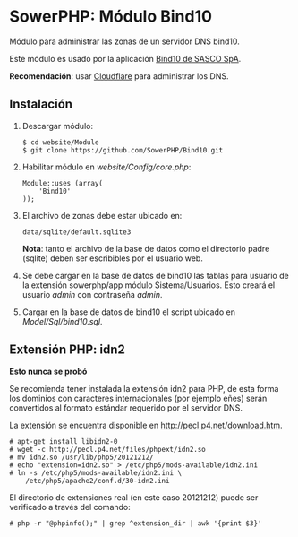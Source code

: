 SowerPHP: Módulo Bind10
=======================

Módulo para administrar las zonas de un servidor DNS bind10.

Este módulo es usado por la aplicación [Bind10 de SASCO SpA](https://github.com/sascocl/bind10-webapp).

**Recomendación**: usar [Cloudflare](https://www.cloudflare.com) para administrar los DNS.

Instalación
-----------

1.	Descargar módulo:

		$ cd website/Module
		$ git clone https://github.com/SowerPHP/Bind10.git

2.	Habilitar módulo en *website/Config/core.php*:

		Module::uses (array(
			'Bind10'
		));

3.	El archivo de zonas debe estar ubicado en:

		data/sqlite/default.sqlite3

	**Nota**: tanto el archivo de la base de datos como el directorio padre
	(sqlite) deben ser escribibles por el usuario web.

4.	Se debe cargar en la base de datos de bind10 las tablas para usuario de
	la extensión sowerphp/app módulo Sistema/Usuarios. Esto creará el
	usuario *admin* con contraseña *admin*.

5.	Cargar en la base de datos de bind10 el script ubicado en
	*Model/Sql/bind10.sql*.

Extensión PHP: idn2
-------------------

**Esto nunca se probó**

Se recomienda tener instalada la extensión idn2 para PHP, de esta forma los
dominios con caracteres internacionales (por ejemplo eñes) serán convertidos al
formato estándar requerido por el servidor DNS.

La extensión se encuentra disponible en <http://pecl.p4.net/download.htm>.

	# apt-get install libidn2-0
	# wget -c http://pecl.p4.net/files/phpext/idn2.so
	# mv idn2.so /usr/lib/php5/20121212/
	# echo "extension=idn2.so" > /etc/php5/mods-available/idn2.ini
	# ln -s /etc/php5/mods-available/idn2.ini \
	    /etc/php5/apache2/conf.d/30-idn2.ini

El directorio de extensiones real (en este caso 20121212) puede ser verificado a
través del comando:

	# php -r "@phpinfo();" | grep ^extension_dir | awk '{print $3}'
